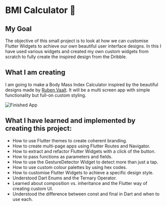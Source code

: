


# BMI Calculator 💪

## My Goal

The objective of this small project  is to look at how we can customise Flutter Widgets to achieve our own beautiful user interface designs. In this I have used various widgets and created my own custom widgets from scratch to fully create the inspired design from the Dribble.

## What I am creating

I am going to make a Body Mass Index Calculator inspired by the beautiful designs made by [Ruben Vaalt](https://dribbble.com/shots/4585382-Simple-BMI-Calculator). It will be a multi screen app with simple functionality but full-on custom styling.

![Finished App](https://github.com/londonappbrewery/Images/blob/master/bmi-calc-demo.gif)

## What I have learned and implemented by creating this project:

- How to use Flutter themes to create coherent branding.
- How to create multi-page apps using Flutter Routes and Navigator.
- How to extract and refactor Flutter Widgets with a click of the button.
- How to pass functions as parameters and fields.
- How to use the GestureDetector Widget to detect more than just a tap.
- How to use custom colour palettes by using hex codes.
- How to customise Flutter Widgets to achieve a specific design style.
- Understood Dart Enums and the Ternary Operator.
- Learned about composition vs. inheritance and the Flutter way of creating custom UI.
- Understood the difference between const and final in Dart and when to use each.

